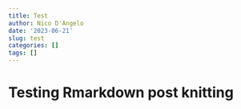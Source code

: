 ```yaml
---
title: Test
author: Nico D'Angelo
date: '2023-06-21'
slug: test
categories: []
tags: []
---
```

# Testing Rmarkdown post knitting
